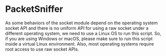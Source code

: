 # PacketSniffer

As some behaviors of the socket module depend on the operating system socket API and there is no
uniform API for using a raw socket under a different operating system, we need to use a Linux OS to
run this script. So, if you are using Windows or macOS, please make sure to run this script inside a
virtual Linux environment. Also, most operating systems require root access to use raw socket APIs.
